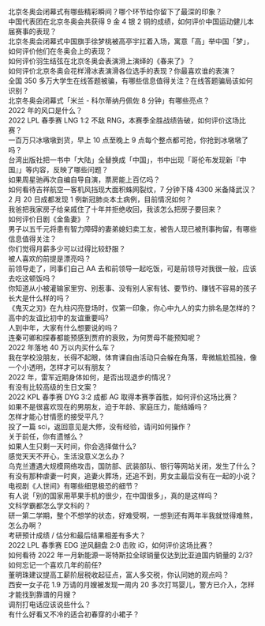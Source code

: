 北京冬奥会闭幕式有哪些精彩瞬间？哪个环节给你留下了最深的印象？  
中国代表团在北京冬奥会共获得 9 金 4 银 2 铜的成绩，如何评价中国运动健儿本届赛事的表现？  
北京冬奥会闭幕式中国旗手徐梦桃被高亭宇扛着入场，寓意「高」举中国「梦」，如何评价他们在冬奥会上的表现？  
如何评价羽生结弦在北京冬奥会表演滑上演绎的《春来了》？  
如何评价北京冬奥会花样滑冰表演滑各位选手的表现？你最喜欢谁的表演？  
全国 350 多万大学生在线答题被骗，有哪些信息值得关注？在线答题骗局该如何识别？  
北京冬奥会闭幕式「米兰 - 科尔蒂纳丹佩佐 8 分钟」有哪些亮点？  
2022 年的风口是什么？  
2022 LPL 春季赛 LNG 1:2 不敌 RNG，本赛季全胜战绩告破，如何评价这场比赛？  
一百万只冰墩墩到货，早上 10 点至晚上 9 点每个整点都可抢，你抢到冰墩墩了吗？  
台湾出版社把一书中「大陆」全替换成「中国」，书中出现「哥伦布发现新『中国』」等内容，反映了哪些问题？  
如果周星驰再次自编自导自演，票房能上百亿吗？  
如何看待吉祥航空一客机风挡现大面积蛛网裂纹，7 分钟下降 4300 米备降武汉？  
2 月 20 日成都发现 1 例新冠肺炎本土病例，目前情况如何？  
我爸把我家房子给亲戚住了十年并拒绝收回，我该怎么把房子要回来？  
如何评价日剧《金鱼妻》？  
男子以五千元将患有智力障碍的妻弟媳妇卖工友，被告人现已被刑事拘留，有哪些信息值得关注？  
你们觉得月薪多少可以过得比较舒服？  
被人喜欢的前提是漂亮吗？  
前领导走了，同事们自己 AA 去和前领导一起吃饭，可是前领导对我很一般，应该去吃这顿饭吗？  
你知道从小被灌输家里穷、别惹事、没有别人家有钱、要节约、赚钱不容易的孩子长大是什么样的吗？  
《鬼灭之刃》在九柱闪亮登场时，仅第一印象，你心中九人的实力排名是怎样的？  
高中的友谊比初中的友谊重要吗?  
人到中年，大家有什么想要说的吗？  
连秦可卿和探春都能预感到贾府的衰败，为何贾母不能预知呢？  
2022 年落地 40 万以内买什么车？  
我在学校没朋友，长得不起眼，体育课自由活动只会躲在角落，卑微尴尬孤独，像一个小透明，怎样才可以有朋友？  
2022 年，雷军近期身体如何，是否出现退步的情况？  
有没有比较高级的生日文案？  
2022 KPL 春季赛 DYG 3:2 成都 AG 取得本赛季首胜，如何评价这场比赛？  
如果不是很喜欢现在的男朋友，迫于年龄、家庭压力，能结婚吗？  
怎样才能心甘情愿的接受平凡？  
投了一篇 sci，返回意见是大修，没有经验，请问如何操作？  
关于前任，你有遗憾么？  
如果人生只剩一天时间，你会选择做什么?  
感觉天天不开心，生活没意义怎么办？  
乌克兰遭遇大规模网络攻击，国防部、武装部队、银行等网站关闭，发生了什么？  
有没有那种虐妻一时爽，追妻火葬场，还追不到，男女主最后没有在一起的小说？  
电视剧《人世间》有哪些细思极恐的细节？  
有人说「别的国家用苹果手机的很少，在中国很多」，真的是这样吗？  
文科学霸都怎么学文科的？  
研一第二学期，整个不想学的状态，好难受啊，一想到还有两年半我就觉得难熬，怎么办啊？  
考研预计成绩 / 估分和最后结果相差有多大？  
2022 LPL 春季赛 EDG 逆风翻盘 2:0 击败 iG，如何评价这场比赛？  
如何看待 2022 年一月新能源一哥特斯拉全球销量仅达到比亚迪国内销量的 2/3?  
如何忘记一个喜欢几年的前任?  
董明珠建议提高工薪阶层税收起征点，富人多交税，你认同她的观点吗？  
西安一女子花 1.9 万请的月嫂被发现一周内 20 多次打骂婴儿，警方已介入，怎样才能找到靠谱的月嫂？  
调剂打电话应该说些什么？  
有什么好看又不冷的适合初春穿的小裙子？  
